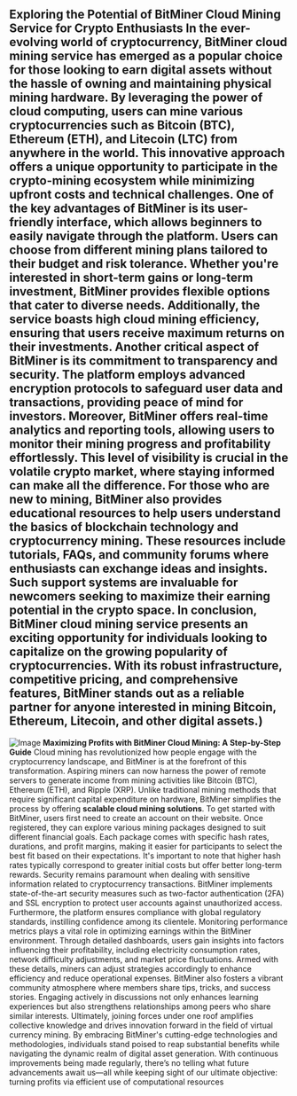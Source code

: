 **Exploring the Potential of BitMiner Cloud Mining Service for Crypto Enthusiasts**
In the ever-evolving world of cryptocurrency, **BitMiner cloud mining service** has emerged as a popular choice for those looking to earn digital assets without the hassle of owning and maintaining physical mining hardware. By leveraging the power of cloud computing, users can mine various cryptocurrencies such as Bitcoin (BTC), Ethereum (ETH), and Litecoin (LTC) from anywhere in the world. This innovative approach offers a unique opportunity to participate in the crypto-mining ecosystem while minimizing upfront costs and technical challenges.
One of the key advantages of BitMiner is its user-friendly interface, which allows beginners to easily navigate through the platform. Users can choose from different mining plans tailored to their budget and risk tolerance. Whether you're interested in short-term gains or long-term investment, BitMiner provides flexible options that cater to diverse needs. Additionally, the service boasts high **cloud mining efficiency**, ensuring that users receive maximum returns on their investments.
Another critical aspect of BitMiner is its commitment to transparency and security. The platform employs advanced encryption protocols to safeguard user data and transactions, providing peace of mind for investors. Moreover, BitMiner offers real-time analytics and reporting tools, allowing users to monitor their mining progress and profitability effortlessly. This level of visibility is crucial in the volatile crypto market, where staying informed can make all the difference.
For those who are new to mining, BitMiner also provides educational resources to help users understand the basics of blockchain technology and cryptocurrency mining. These resources include tutorials, FAQs, and community forums where enthusiasts can exchange ideas and insights. Such support systems are invaluable for newcomers seeking to maximize their earning potential in the crypto space.
In conclusion, BitMiner cloud mining service presents an exciting opportunity for individuals looking to capitalize on the growing popularity of cryptocurrencies. With its robust infrastructure, competitive pricing, and comprehensive features, BitMiner stands out as a reliable partner for anyone interested in mining Bitcoin, Ethereum, Litecoin, and other digital assets.)
---

![Image](https://github.com/user-attachments/assets/d7419ec9-dc67-403f-bf28-8faea5f1f74f)
**Maximizing Profits with BitMiner Cloud Mining: A Step-by-Step Guide**
Cloud mining has revolutionized how people engage with the cryptocurrency landscape, and BitMiner is at the forefront of this transformation. Aspiring miners can now harness the power of remote servers to generate income from mining activities like Bitcoin (BTC), Ethereum (ETH), and Ripple (XRP). Unlike traditional mining methods that require significant capital expenditure on hardware, BitMiner simplifies the process by offering **scalable cloud mining solutions**.
To get started with BitMiner, users first need to create an account on their website. Once registered, they can explore various mining packages designed to suit different financial goals. Each package comes with specific hash rates, durations, and profit margins, making it easier for participants to select the best fit based on their expectations. It's important to note that higher hash rates typically correspond to greater initial costs but offer better long-term rewards.
Security remains paramount when dealing with sensitive information related to cryptocurrency transactions. BitMiner implements state-of-the-art security measures such as two-factor authentication (2FA) and SSL encryption to protect user accounts against unauthorized access. Furthermore, the platform ensures compliance with global regulatory standards, instilling confidence among its clientele.
Monitoring performance metrics plays a vital role in optimizing earnings within the BitMiner environment. Through detailed dashboards, users gain insights into factors influencing their profitability, including electricity consumption rates, network difficulty adjustments, and market price fluctuations. Armed with these details, miners can adjust strategies accordingly to enhance efficiency and reduce operational expenses.
BitMiner also fosters a vibrant community atmosphere where members share tips, tricks, and success stories. Engaging actively in discussions not only enhances learning experiences but also strengthens relationships among peers who share similar interests. Ultimately, joining forces under one roof amplifies collective knowledge and drives innovation forward in the field of virtual currency mining.
By embracing BitMiner's cutting-edge technologies and methodologies, individuals stand poised to reap substantial benefits while navigating the dynamic realm of digital asset generation. With continuous improvements being made regularly, there’s no telling what future advancements await us—all while keeping sight of our ultimate objective: turning profits via efficient use of computational resources
